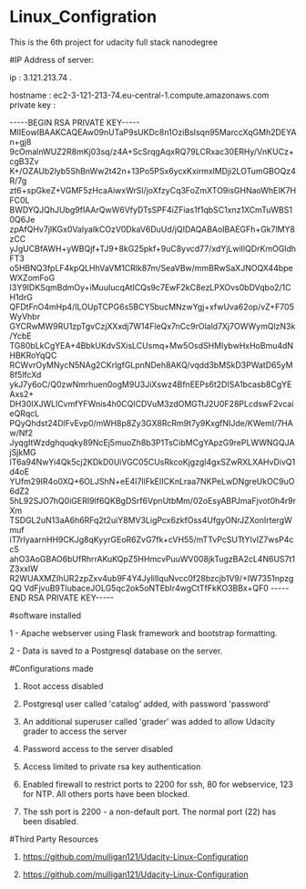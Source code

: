 # Linux_Configration
This is the 6th project for udacity full stack nanodegree 



#IP Address of server:


   ip : 3.121.213.74 .

   hostname : ec2-3-121-213-74.eu-central-1.compute.amazonaws.com
   private key :
   
   -----BEGIN RSA PRIVATE KEY-----
MIIEowIBAAKCAQEAw09nUTaP9sUKDc8n1OziBsIsqn95MarccXqGMh2DEYAn+gj8
9cOmalnWUZ2R8mKj03sq/z4A+ScSrqgAqxRQ79LCRxac30ERHy/VnKUCz+cgB3Zv
K+/OZAUb2lyb5ShBnWw2t42n+13Po5PSx6ycxKxirmxlMDji2LOTumGBOQz4R/7g
zt6+spGkeZ+VGMF5zHcaAiwxWrSl/joXfzyCq3FoZmXTO9isGHNaoWhEIK7HFC0L
BWDYQJQhJUbg9fIAArQwW6VfyDTsSPF4iZFias1f1qbSC1xnz1XCmTuWBS10Q6Je
zpAfQHv7jlKGx0ValyaIkCOzV0DkaV6DuUd/jQIDAQABAoIBAEGFh+Gk7lMY8zCC
yJgUCBfAWH+yWBQjf+TJ9+8kG25pkf+9uC8yvcd77/xdYjLwiIlQDrKmOGldhFT3
o5HBNQ3fpLF4kpQLHhVaVM1CRlk87m/SeaVBw/mmBRwSaXJNOQX44bpeWXZomFoG
I3Y9IDKSqmBdmOy+iMuuIucqAtICQs9c7EwF2kC8ezLPXOvs0bDVqbo2/1CH1drG
QFDtFnO4mHp4/ILOUpTCPG6s5BCY5bucMNzwYgj+xfwUva62op/vZ+F705WyVhbr
GYCRwMW9RU1zpTgvCzjXXxdj7W14FleQx7nCc9rOlald7Xj7OWWymQlzN3k/YcbE
TG80bLkCgYEA+4BbkUKdvSXisLCUsmq+Mw5OsdSHMIybwHxHoBmu4dNHBKRoYqQC
RCWvrOyMNycN5NAg2CKrlgfGLpnNDeh8AKQ/vqdd3bMSkD3PWatD65yM8f5lfcXd
ykJ7y6oC/Q0zwNmrhuen0ogM9U3JiXswz4BfnEEPs6t2DISA1bcasb8CgYEAxs2+
DH30IXJWLlCvmfYFWnis4h0CQICDVuM3zdOMGTtJ2U0F28PLcdswF2vcaieQRqcL
PQyQhdst24DlFvEvp0/mWH8p8Zy3GX8RcRm9t7y9KxgfNIJde/KWemI/7HAw/Nf2
JyqgItWzdghquqky89NcEj5muoZh8b3P1TsCibMCgYApzG9rePLWWNGQJAjSjkMG
IT6a94NwYi4Qk5cj2KDkD0UiVGC05CUsRkcoKjgzgl4gxSZwRXLXAHvDivQ1d4oE
YUfm29IR4o0XQ+6OLJShN+eE4I7llFkEIICKnLraa7NKPeLwDNgreUkOC9uO6dZ2
5hL92SJO7hQ0iGERI9lf6QKBgDSrf6VpnUtbMm/02oEsyABPJmaFjvot0h4r9rXm
TSDGL2uN13aA6h6RFq2t2uiY8MV3LigPcx6zkfOss4UfgyONrJZXonIrtergWmuf
iT7rlyaarnHH9CKJg8qKyyrGEoR6ZvG7fk+cVH55/mTTvPcSUTtYIvlZ7wsP4cc5
ahO3AoGBAO6bUfRhrrAKuKQpZ5HHmcvPuuWV008jkTugzBA2cL4N6US7t1Z3xxlW
R2WUAXMZIhUR2zpZxv4ub9F4Y4JylilIquNvcc0f28bzcjb1V9/+IW7351npzgQQ
VdFjvuB9TlubaceJOLG5qc2ok5oNTEbIr4wgCtTfFkKO3BBx+QF0
-----END RSA PRIVATE KEY-----





 #software installed
 
   1 - Apache webserver using Flask framework and bootstrap formatting.
 
   2 - Data is saved to a Postgresql database on the server.
 
 
 
 #Configurations made
 
   1. Root access disabled
 
   2. Postgresql user called 'catalog' added, with password 'password'

   3. An additional superuser called 'grader' was added to allow Udacity grader to access the server

   4. Password access to the server disabled

   5. Access limited to private rsa key authentication

   6. Enabled firewall to restrict ports to 2200 for ssh, 80 for webservice, 123 for NTP. All others ports have been blocked.

   7. The ssh port is 2200 - a non-default port. The normal port (22) has been disabled.
   

 #Third Party Resources
  
   1. https://github.com/mulligan121/Udacity-Linux-Configuration

   2. https://github.com/mulligan121/Udacity-Linux-Configuration
 
 
 
 
